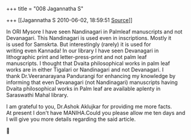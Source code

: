 +++
title = "008 Jagannatha S"

+++
[[Jagannatha S	2010-06-02, 18:59:51 [Source](https://groups.google.com/g/bvparishat/c/S4OTwK2-FV0)]]



In ORI Mysore I have seen Nandinagari in Palmleaf manuscripts and not  
Devanagari. This Nandinagari is used even in inscriptions. Mostly it  
is used for Samskrta. But interestingly (rarely) it is used for  
writing even Kannada! In our library I have seen Devanagari in  
lithographic print and letter-press-print and not palm leaf  
manuscripts. I thought that Dvaita philosophical works in palm leaf  
works are in either Tigalari or Nandinagari and not Devanagari. I  
thank Dr.Veeranarayana Pandurangi for enhancing my knowledge by  
informing that even Devanagari (not Nandinagari) manuscripts having  
Dvaita philosophical works in Palm leaf are available aplenty in  
Saraswathi Mahal library.  
  
I am grateful to you, Dr.Ashok Aklujkar for providing me more facts.  
At present I don't have MANIHA.Could you please allow me ten days and  
I will give you more details regarding the said article.  



